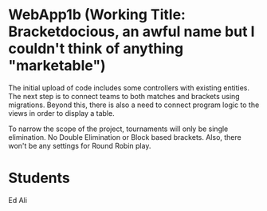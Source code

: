 # WebApp1b (Working Title: Bracketdocious, an awful name but I couldn't think of anything "marketable")

The initial upload of code includes some controllers with existing entities. The next step is to connect teams to both matches and brackets using migrations. 
Beyond this, there is also a need to connect program logic to the views in order to display a table. 

To narrow the scope of the project, tournaments will only be single elimination. No Double Elimination or Block based brackets. Also, there won't be any settings for Round Robin play.

# Students

Ed Ali
